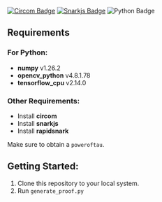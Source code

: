 [![Circom Badge](https://img.shields.io/badge/circuits-circom-black)](https://github.com/iden3/circom)
[![Snarkjs Badge](https://img.shields.io/badge/proof_system-snarkjs-yellow)](https://github.com/iden3/snarkjs)
![Python Badge](https://img.shields.io/badge/generate-python-green)

## Requirements

### For Python:

- **numpy** v1.26.2
- **opencv_python** v4.8.1.78
- **tensorflow_cpu** v2.14.0

### Other Requirements:

- Install **circom**
- Install **snarkjs**
- Install **rapidsnark**

Make sure to obtain a `poweroftau`.

## Getting Started:

1.  Clone this repository to your local system.
2.  Run `generate_proof.py`

